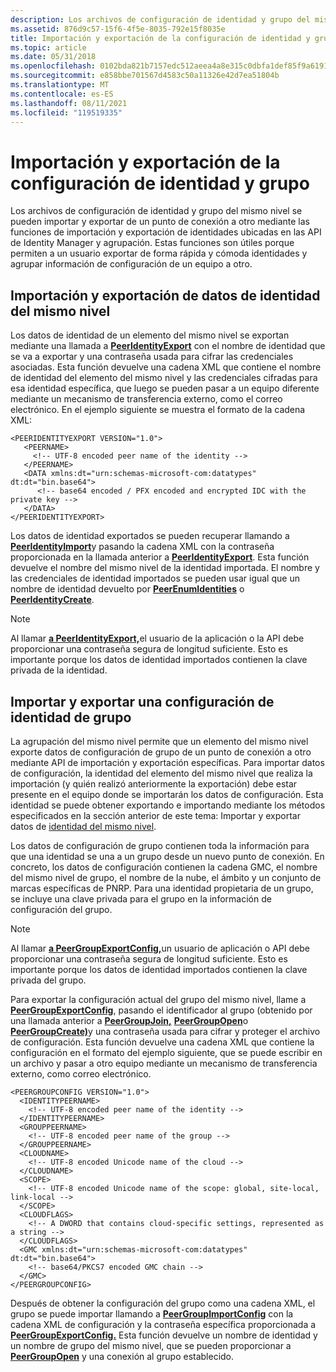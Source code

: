 ```yaml
---
description: Los archivos de configuración de identidad y grupo del mismo nivel se pueden importar y exportar de un punto de conexión a otro mediante las funciones de importación y exportación de identidades ubicadas en las API de Identity Manager y agrupación.
ms.assetid: 876d9c57-15f6-4f5e-8035-792e15f8035e
title: Importación y exportación de la configuración de identidad y grupo
ms.topic: article
ms.date: 05/31/2018
ms.openlocfilehash: 0102bda821b7157edc512aeea4a8e315c0dbfa1def85f9a61919ec0f2c86da39
ms.sourcegitcommit: e858bbe701567d4583c50a11326e42d7ea51804b
ms.translationtype: MT
ms.contentlocale: es-ES
ms.lasthandoff: 08/11/2021
ms.locfileid: "119519335"
---
```

# <a name="identity-and-group-configuration-import-and-export"></a>Importación y exportación de la configuración de identidad y grupo

Los archivos de configuración de identidad y grupo del mismo nivel se pueden importar y exportar de un punto de conexión a otro mediante las funciones de importación y exportación de identidades ubicadas en las API de Identity Manager y agrupación. Estas funciones son útiles porque permiten a un usuario exportar de forma rápida y cómoda identidades y agrupar información de configuración de un equipo a otro.

## <a name="importing-and-exporting-peer-identity-data"></a>Importación y exportación de datos de identidad del mismo nivel

Los datos de identidad de un elemento del mismo nivel se exportan mediante una llamada a [**PeerIdentityExport**](/windows/desktop/api/P2P/nf-p2p-peeridentityexport) con el nombre de identidad que se va a exportar y una contraseña usada para cifrar las credenciales asociadas. Esta función devuelve una cadena XML que contiene el nombre de identidad del elemento del mismo nivel y las credenciales cifradas para esa identidad específica, que luego se pueden pasar a un equipo diferente mediante un mecanismo de transferencia externo, como el correo electrónico. En el ejemplo siguiente se muestra el formato de la cadena XML:

``` syntax
<PEERIDENTITYEXPORT VERSION="1.0">
   <PEERNAME>
     <!-- UTF-8 encoded peer name of the identity -->
   </PEERNAME>
   <DATA xmlns:dt="urn:schemas-microsoft-com:datatypes" dt:dt="bin.base64">
      <!-- base64 encoded / PFX encoded and encrypted IDC with the private key -->
   </DATA>
</PEERIDENTITYEXPORT>
```

Los datos de identidad exportados se pueden recuperar llamando a [**PeerIdentityImport**](/windows/desktop/api/P2P/nf-p2p-peeridentityimport)y pasando la cadena XML con la contraseña proporcionada en la llamada anterior a [**PeerIdentityExport**](/windows/desktop/api/P2P/nf-p2p-peeridentityexport). Esta función devuelve el nombre del mismo nivel de la identidad importada. El nombre y las credenciales de identidad importados se pueden usar igual que un nombre de identidad devuelto por [**PeerEnumIdentities**](/windows/desktop/api/P2P/nf-p2p-peerenumidentities) o [**PeerIdentityCreate**](/windows/desktop/api/P2P/nf-p2p-peeridentitycreate).

> [!Note]  
> Al llamar [**a PeerIdentityExport,**](/windows/desktop/api/P2P/nf-p2p-peeridentityexport)el usuario de la aplicación o la API debe proporcionar una contraseña segura de longitud suficiente. Esto es importante porque los datos de identidad importados contienen la clave privada de la identidad.

 

## <a name="importing-and-exporting-a-group-identity-configuration"></a>Importar y exportar una configuración de identidad de grupo

La agrupación del mismo nivel permite que un elemento del mismo nivel exporte datos de configuración de grupo de un punto de conexión a otro mediante API de importación y exportación específicas. Para importar datos de configuración, la identidad del elemento del mismo nivel que realiza la importación (y quién realizó anteriormente la exportación) debe estar presente en el equipo donde se importarán los datos de configuración. Esta identidad se puede obtener exportando e importando mediante los métodos especificados en la sección anterior de este tema: Importar y exportar datos de [identidad del mismo nivel](#importing-and-exporting-peer-identity-data).

Los datos de configuración de grupo contienen toda la información para que una identidad se una a un grupo desde un nuevo punto de conexión. En concreto, los datos de configuración contienen la cadena GMC, el nombre del mismo nivel de grupo, el nombre de la nube, el ámbito y un conjunto de marcas específicas de PNRP. Para una identidad propietaria de un grupo, se incluye una clave privada para el grupo en la información de configuración del grupo.

> [!Note]  
> Al llamar [**a PeerGroupExportConfig,**](/windows/desktop/api/P2P/nf-p2p-peergroupexportconfig)un usuario de aplicación o API debe proporcionar una contraseña segura de longitud suficiente. Esto es importante porque los datos de identidad importados contienen la clave privada del grupo.

 

Para exportar la configuración actual del grupo del mismo nivel, llame a [**PeerGroupExportConfig**](/windows/desktop/api/P2P/nf-p2p-peergroupexportconfig), pasando el identificador al grupo (obtenido por una llamada anterior a [**PeerGroupJoin,**](/windows/desktop/api/P2P/nf-p2p-peergroupjoin) [**PeerGroupOpen**](/windows/desktop/api/P2P/nf-p2p-peergroupopen)o [**PeerGroupCreate)**](/windows/desktop/api/P2P/nf-p2p-peergroupcreate)y una contraseña usada para cifrar y proteger el archivo de configuración. Esta función devuelve una cadena XML que contiene la configuración en el formato del ejemplo siguiente, que se puede escribir en un archivo y pasar a otro equipo mediante un mecanismo de transferencia externo, como correo electrónico.

``` syntax
<PEERGROUPCONFIG VERSION="1.0">
  <IDENTITYPEERNAME>
    <!-- UTF-8 encoded peer name of the identity -->
  </IDENTITYPEERNAME>
  <GROUPPEERNAME>
    <!-- UTF-8 encoded peer name of the group -->
  </GROUPPEERNAME>
  <CLOUDNAME>
    <!-- UTF-8 encoded Unicode name of the cloud -->
  </CLOUDNAME>
  <SCOPE>
    <!-- UTF-8 encoded Unicode name of the scope: global, site-local, link-local -->
  </SCOPE>
  <CLOUDFLAGS>
    <!-- A DWORD that contains cloud-specific settings, represented as a string -->
  </CLOUDFLAGS>
  <GMC xmlns:dt="urn:schemas-microsoft-com:datatypes" dt:dt="bin.base64">
    <!-- base64/PKCS7 encoded GMC chain -->
  </GMC>
</PEERGROUPCONFIG>
```

Después de obtener la configuración del grupo como una cadena XML, el grupo se puede importar llamando a [**PeerGroupImportConfig**](/windows/desktop/api/P2P/nf-p2p-peergroupimportconfig) con la cadena XML de configuración y la contraseña específica proporcionada a [**PeerGroupExportConfig.**](/windows/desktop/api/P2P/nf-p2p-peergroupexportconfig) Esta función devuelve un nombre de identidad y un nombre de grupo del mismo nivel, que se pueden proporcionar a [**PeerGroupOpen**](/windows/desktop/api/P2P/nf-p2p-peergroupopen) y una conexión al grupo establecido.

 

 



